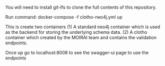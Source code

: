 
You will need to install git-lfs to clone the full contents of this repository.

Run command: docker-compose -f clotho-neo4j.yml up

This is create two containers 
(1) A standard neo4j container which is used as the backend for storing the underlying schema data.
(2) A clotho container which created by the MOIRAI team and contains the validation endpoints.

Once up go to localhost:8008 to see the swagger-ui page to use the endpoints
